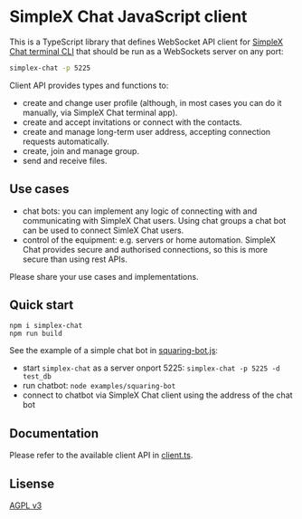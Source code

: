 # SimpleX Chat JavaScript client

This is a TypeScript library that defines WebSocket API client for [SimpleX Chat terminal CLI](https://github.com/simplex-chat/simplex-chat/blob/stable/docs/CLI.md) that should be run as a WebSockets server on any port:

```bash
simplex-chat -p 5225
```

Client API provides types and functions to:

- create and change user profile (although, in most cases you can do it manually, via SimpleX Chat terminal app).
- create and accept invitations or connect with the contacts.
- create and manage long-term user address, accepting connection requests automatically.
- create, join and manage group.
- send and receive files.

## Use cases

- chat bots: you can implement any logic of connecting with and communicating with SimpleX Chat users. Using chat groups a chat bot can be used to connect SimleX Chat users.
- control of the equipment: e.g. servers or home automation. SimpleX Chat provides secure and authorised connections, so this is more secure than using rest APIs.

Please share your use cases and implementations.

## Quick start

```
npm i simplex-chat
npm run build
```

See the example of a simple chat bot in [squaring-bot.js](./examples/squaring-bot.js):

- start `simplex-chat` as a server onport 5225: `simplex-chat -p 5225 -d test_db`
- run chatbot: `node examples/squaring-bot`
- connect to chatbot via SimpleX Chat client using the address of the chat bot

## Documentation

Please refer to the available client API in [client.ts](./src/client.ts).

## Lisense

[AGPL v3](./LICENSE)
